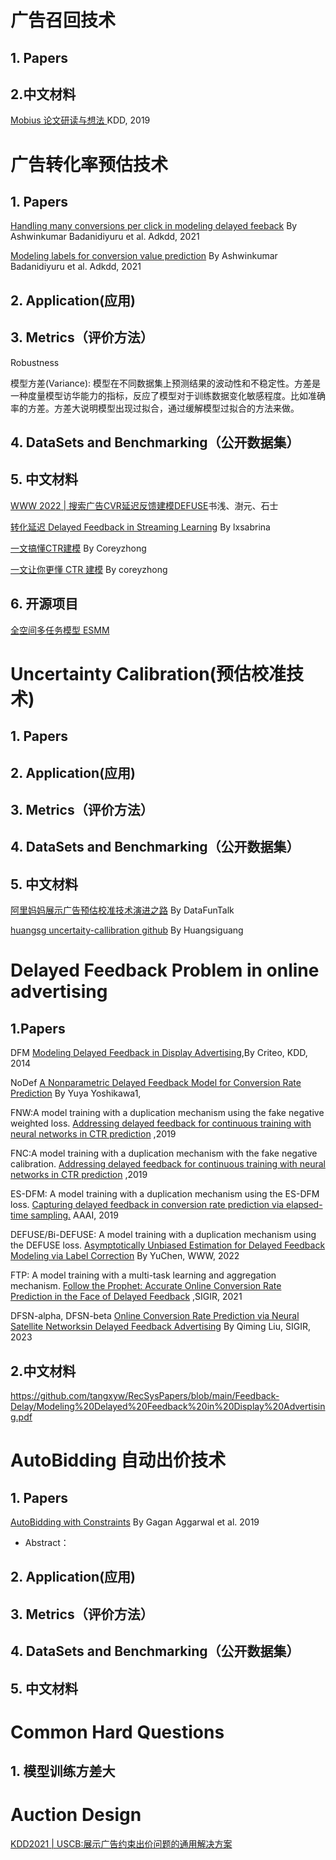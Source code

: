 # 广告召回技术
## 1. Papers



## 2.中文材料
[Mobius 论文研读与想法 ](https://zhizhou-yu.github.io/2020/09/12/Mobius.html) KDD, 2019







# 广告转化率预估技术
## 1. Papers

[Handling many conversions per click  in modeling delayed feeback](http://papers.adkdd.org/2021/papers/adkdd21-badanidivuru-handling.pdf) By Ashwinkumar Badanidiyuru et al. Adkdd, 2021

[Modeling labels for conversion value prediction](http://papers.adkdd.org/2021/papers/adkdd21-badanidiyuru-modeling.pdf) By Ashwinkumar Badanidiyuru et al. Adkdd, 2021 


## 2. Application(应用)

## 3. Metrics（评价方法）
Robustness

模型方差(Variance):  模型在不同数据集上预测结果的波动性和不稳定性。方差是一种度量模型访华能力的指标，反应了模型对于训练数据变化敏感程度。比如准确率的方差。方差大说明模型出现过拟合，通过缓解模型过拟合的方法来做。

## 4. DataSets and Benchmarking（公开数据集）

## 5. 中文材料

[WWW 2022 | 搜索广告CVR延迟反馈建模DEFUSE](https://zhuanlan.zhihu.com/p/506476146)书浅、澍元、石士


[转化延迟 Delayed Feedback in Streaming Learning](https://zhuanlan.zhihu.com/p/657043621) By lxsabrina 

[一文搞懂CTR建模](https://zhuanlan.zhihu.com/p/582534683) By Coreyzhong

[一文让你更懂 CTR 建模](https://zhuanlan.zhihu.com/p/582534683) By coreyzhong



## 6. 开源项目

[全空间多任务模型 ESMM](https://github.com/alibaba/x-deeplearning/wiki/%E5%85%A8%E7%A9%BA%E9%97%B4%E5%A4%9A%E4%BB%BB%E5%8A%A1%E6%A8%A1%E5%9E%8B(ESMM))


# Uncertainty Calibration(预估校准技术)

## 1. Papers

## 2. Application(应用)

## 3. Metrics（评价方法）

## 4. DataSets and Benchmarking（公开数据集）

## 5. 中文材料
[阿里妈妈展示广告预估校准技术演进之路](https://zhuanlan.zhihu.com/p/405826307) By DataFunTalk 

[huangsg uncertaity-callibration github](https://github.com/huangsg1/uncertainty-calibration) By Huangsiguang
 


# Delayed Feedback Problem in online advertising

## 1.Papers

DFM  [Modeling Delayed Feedback in Display Advertising](https://dl.acm.org/doi/abs/10.1145/2623330.2623634),By Criteo, KDD, 2014

NoDef [A Nonparametric Delayed Feedback Model for Conversion Rate Prediction](https://arxiv.org/pdf/1802.00255.pdf) By Yuya Yoshikawa1, 

FNW:A model training with a duplication mechanism using the fake negative weighted loss.  [Addressing delayed feedback for continuous training with neural networks in CTR prediction](https://arxiv.org/pdf/1907.06558.pdf) ,2019

FNC:A model training with a duplication mechanism with the fake negative calibration. [Addressing delayed feedback for continuous training with neural networks in CTR prediction](https://arxiv.org/pdf/1907.06558.pdf) ,2019

ES-DFM: A model training with a duplication mechanism using the ES-DFM loss. [Capturing delayed feedback in conversion rate prediction via elapsed-time sampling.](https://arxiv.org/pdf/2012.03245.pdf) AAAI, 2019

DEFUSE/Bi-DEFUSE: A model training with a duplication mechanism using the DEFUSE loss. [Asymptotically Unbiased Estimation for Delayed Feedback Modeling via Label Correction](https://arxiv.org/pdf/2202.06472.pdf) By YuChen, WWW, 2022

FTP: A model training with a multi-task learning and aggregation mechanism. [Follow the Prophet: Accurate Online Conversion Rate Prediction in the Face of Delayed Feedback](https://arxiv.org/pdf/2108.06167.pdf) ,SIGIR, 2021

DFSN-alpha, DFSN-beta  [Online Conversion Rate Prediction via Neural Satellite Networksin Delayed Feedback Advertising](https://dl.acm.org/doi/pdf/10.1145/3539618.3591747) By Qiming Liu, SIGIR, 2023


## 2.中文材料

https://github.com/tangxyw/RecSysPapers/blob/main/Feedback-Delay/Modeling%20Delayed%20Feedback%20in%20Display%20Advertising.pdf


# AutoBidding 自动出价技术

## 1. Papers
[AutoBidding with Constraints](https://link.springer.com/chapter/10.1007/978-3-030-35389-6_2)   By Gagan Aggarwal et al. 2019

 - Abstract：


## 2. Application(应用)

## 3. Metrics（评价方法）

## 4. DataSets and Benchmarking（公开数据集）

## 5. 中文材料

# Common Hard Questions
## 1. 模型训练方差大


# Auction Design

[KDD2021 | USCB:展示广告约束出价问题的通用解决方案](https://mp.weixin.qq.com/s?__biz=Mzg5NTk4MDMwMA==&mid=2247490332&idx=2&sn=b726773d679338f867b56c80aed5a51a&chksm=c0095d7ff77ed469875aae7b1fe0dcc8e6c0be24c096579bad94675464dbcdd31d37c7821198&scene=21#wechat_redirect)